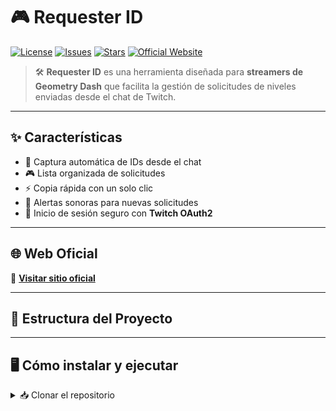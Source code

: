 # 🎮 Requester ID

[![License](https://img.shields.io/github/license/printhelloworldasdas/Requester-ID?color=8e44ad)](LICENSE)
[![Issues](https://img.shields.io/github/issues/printhelloworldasdas/Requester-ID?color=9b59b6)](https://github.com/printhelloworldasdas/Requester-ID/issues)
[![Stars](https://img.shields.io/github/stars/printhelloworldasdas/Requester-ID?style=social&color=purple)](https://github.com/printhelloworldasdas/Requester-ID/stargazers)
[![Official Website](https://img.shields.io/badge/Official%20Website-8e44ad?style=for-the-badge&logo=twitch&logoColor=white)](https://requester-bot.vercel.app/)

> 🛠️ **Requester ID** es una herramienta diseñada para **streamers de Geometry Dash** que facilita la gestión de solicitudes de niveles enviadas desde el chat de Twitch.

---

## ✨ Características

- 📌 Captura automática de IDs desde el chat  
- 🎮 Lista organizada de solicitudes  
- ⚡ Copia rápida con un solo clic  
- 🔔 Alertas sonoras para nuevas solicitudes  
- 🔑 Inicio de sesión seguro con **Twitch OAuth2**

---

## 🌐 Web Oficial

🔗 [**Visitar sitio oficial**](https://requester-bot.vercel.app/)

---

## 📂 Estructura del Proyecto

---

## 🖥️ Cómo instalar y ejecutar

<details>
<summary>📥 Clonar el repositorio</summary>

```bash
git clone https://github.com/printhelloworldasdas/Requester-ID.git
cd Requester-ID

